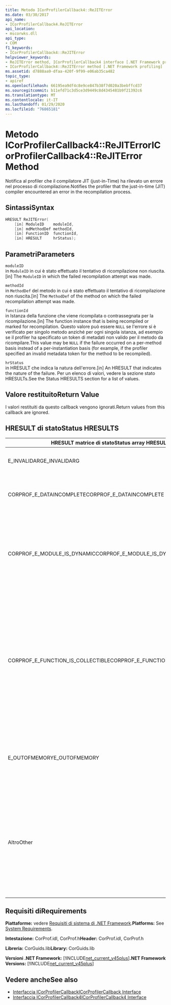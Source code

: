 ```yaml
---
title: Metodo ICorProfilerCallback4::ReJITError
ms.date: 03/30/2017
api_name:
- ICorProfilerCallback4.ReJITError
api_location:
- mscorwks.dll
api_type:
- COM
f1_keywords:
- ICorProfilerCallback4::ReJITError
helpviewer_keywords:
- ReJITError method, ICorProfilerCallback4 interface [.NET Framework profiling]
- ICorProfilerCallback4::ReJITError method [.NET Framework profiling]
ms.assetid: d7888aa9-dfaa-420f-9f99-e06ab35ca482
topic_type:
- apiref
ms.openlocfilehash: 66195ea9df4c8e9ce847b38f7d020a3bebffcd37
ms.sourcegitcommit: b11efd71c3d5ce3d9449c8d4345481b9f21392c6
ms.translationtype: MT
ms.contentlocale: it-IT
ms.lasthandoff: 01/29/2020
ms.locfileid: "76865181"
---
```

# <a name="icorprofilercallback4rejiterror-method"></a><span data-ttu-id="0c1dd-102">Metodo ICorProfilerCallback4::ReJITError</span><span class="sxs-lookup"><span data-stu-id="0c1dd-102">ICorProfilerCallback4::ReJITError Method</span></span>
<span data-ttu-id="0c1dd-103">Notifica al profiler che il compilatore JIT (just-in-Time) ha rilevato un errore nel processo di ricompilazione.</span><span class="sxs-lookup"><span data-stu-id="0c1dd-103">Notifies the profiler that the just-in-time (JIT) compiler encountered an error in the recompilation process.</span></span>  
  
## <a name="syntax"></a><span data-ttu-id="0c1dd-104">Sintassi</span><span class="sxs-lookup"><span data-stu-id="0c1dd-104">Syntax</span></span>  
  
```cpp  
HRESULT ReJITError(  
    [in] ModuleID    moduleId,  
    [in] mdMethodDef methodId,  
    [in] FunctionID  functionId,  
    [in] HRESULT     hrStatus);  
```  
  
## <a name="parameters"></a><span data-ttu-id="0c1dd-105">Parametri</span><span class="sxs-lookup"><span data-stu-id="0c1dd-105">Parameters</span></span>  
 `moduleID`  
 <span data-ttu-id="0c1dd-106">in `ModuleID` in cui è stato effettuato il tentativo di ricompilazione non riuscita.</span><span class="sxs-lookup"><span data-stu-id="0c1dd-106">[in] The `ModuleID` in which the failed recompilation attempt was made.</span></span>  
  
 `methodId`  
 <span data-ttu-id="0c1dd-107">in `MethodDef` del metodo in cui è stato effettuato il tentativo di ricompilazione non riuscita.</span><span class="sxs-lookup"><span data-stu-id="0c1dd-107">[in] The `MethodDef` of the method on which the failed recompilation attempt was made.</span></span>  
  
 `functionId`  
 <span data-ttu-id="0c1dd-108">in Istanza della funzione che viene ricompilata o contrassegnata per la ricompilazione.</span><span class="sxs-lookup"><span data-stu-id="0c1dd-108">[in] The function instance that is being recompiled or marked for recompilation.</span></span> <span data-ttu-id="0c1dd-109">Questo valore può essere `NULL` se l'errore si è verificato per singolo metodo anziché per ogni singola istanza, ad esempio se il profiler ha specificato un token di metadati non valido per il metodo da ricompilare.</span><span class="sxs-lookup"><span data-stu-id="0c1dd-109">This value may be `NULL` if the failure occurred on a per-method basis instead of a per-instantiation basis (for example, if the profiler specified an invalid metadata token for the method to be recompiled).</span></span>  
  
 `hrStatus`  
 <span data-ttu-id="0c1dd-110">in HRESULT che indica la natura dell'errore.</span><span class="sxs-lookup"><span data-stu-id="0c1dd-110">[in] An HRESULT that indicates the nature of the failure.</span></span> <span data-ttu-id="0c1dd-111">Per un elenco di valori, vedere la sezione stato HRESULTs.</span><span class="sxs-lookup"><span data-stu-id="0c1dd-111">See the Status HRESULTS section for a list of values.</span></span>  
  
## <a name="return-value"></a><span data-ttu-id="0c1dd-112">Valore restituito</span><span class="sxs-lookup"><span data-stu-id="0c1dd-112">Return Value</span></span>  
 <span data-ttu-id="0c1dd-113">I valori restituiti da questo callback vengono ignorati.</span><span class="sxs-lookup"><span data-stu-id="0c1dd-113">Return values from this callback are ignored.</span></span>  
  
## <a name="status-hresults"></a><span data-ttu-id="0c1dd-114">HRESULT di stato</span><span class="sxs-lookup"><span data-stu-id="0c1dd-114">Status HRESULTS</span></span>  
  
|<span data-ttu-id="0c1dd-115">HRESULT matrice di stato</span><span class="sxs-lookup"><span data-stu-id="0c1dd-115">Status array HRESULT</span></span>|<span data-ttu-id="0c1dd-116">Descrizione</span><span class="sxs-lookup"><span data-stu-id="0c1dd-116">Description</span></span>|  
|--------------------------|-----------------|  
|<span data-ttu-id="0c1dd-117">E_INVALIDARG</span><span class="sxs-lookup"><span data-stu-id="0c1dd-117">E_INVALIDARG</span></span>|<span data-ttu-id="0c1dd-118">Il token `moduleID` o `methodDef` è `NULL`.</span><span class="sxs-lookup"><span data-stu-id="0c1dd-118">The `moduleID` or `methodDef` token is `NULL`.</span></span>|  
|<span data-ttu-id="0c1dd-119">CORPROF_E_DATAINCOMPLETE</span><span class="sxs-lookup"><span data-stu-id="0c1dd-119">CORPROF_E_DATAINCOMPLETE</span></span>|<span data-ttu-id="0c1dd-120">Il modulo non è ancora completamente caricato o è in fase di scaricamento.</span><span class="sxs-lookup"><span data-stu-id="0c1dd-120">The module is not fully loaded yet, or it is in the process of being unloaded.</span></span>|  
|<span data-ttu-id="0c1dd-121">CORPROF_E_MODULE_IS_DYNAMIC</span><span class="sxs-lookup"><span data-stu-id="0c1dd-121">CORPROF_E_MODULE_IS_DYNAMIC</span></span>|<span data-ttu-id="0c1dd-122">Il modulo specificato è stato generato dinamicamente (ad esempio, da `Reflection.Emit`) e pertanto non è supportato da questo metodo.</span><span class="sxs-lookup"><span data-stu-id="0c1dd-122">The specified module was dynamically generated (for example, by `Reflection.Emit`), and is thus not supported by this method.</span></span>|  
|<span data-ttu-id="0c1dd-123">CORPROF_E_FUNCTION_IS_COLLECTIBLE</span><span class="sxs-lookup"><span data-stu-id="0c1dd-123">CORPROF_E_FUNCTION_IS_COLLECTIBLE</span></span>|<span data-ttu-id="0c1dd-124">Viene creata un'istanza del metodo in un assembly ritirabile e pertanto non può essere ricompilata.</span><span class="sxs-lookup"><span data-stu-id="0c1dd-124">The method is instantiated into a collectible assembly, and is therefore not able to be recompiled.</span></span> <span data-ttu-id="0c1dd-125">Si noti che è possibile creare un'istanza di tipi e funzioni definiti in un contesto non di reflection, ad esempio `List<MyCollectibleStruct>`, in un assembly ritirabile.</span><span class="sxs-lookup"><span data-stu-id="0c1dd-125">Note that types and functions defined in a non-reflection context (for example, `List<MyCollectibleStruct>`) can be instantiated into a collectible assembly.</span></span>|  
|<span data-ttu-id="0c1dd-126">E_OUTOFMEMORY</span><span class="sxs-lookup"><span data-stu-id="0c1dd-126">E_OUTOFMEMORY</span></span>|<span data-ttu-id="0c1dd-127">Memoria insufficiente per CLR durante il tentativo di contrassegnare il metodo specificato per la ricompilazione JIT.</span><span class="sxs-lookup"><span data-stu-id="0c1dd-127">The CLR ran out of memory while trying to mark the specified method for JIT recompilation.</span></span>|  
|<span data-ttu-id="0c1dd-128">Altro</span><span class="sxs-lookup"><span data-stu-id="0c1dd-128">Other</span></span>|<span data-ttu-id="0c1dd-129">Il sistema operativo ha restituito un errore esterno al controllo di CLR.</span><span class="sxs-lookup"><span data-stu-id="0c1dd-129">The operating system returned a failure outside the control of the CLR.</span></span> <span data-ttu-id="0c1dd-130">Se, ad esempio, una chiamata di sistema per modificare la protezione dell'accesso di una pagina di memoria non riesce, viene visualizzato l'errore del sistema operativo.</span><span class="sxs-lookup"><span data-stu-id="0c1dd-130">For example, if a system call to change the access protection of a page of memory fails, the operating system error is displayed.</span></span>|  
  
## <a name="requirements"></a><span data-ttu-id="0c1dd-131">Requisiti di</span><span class="sxs-lookup"><span data-stu-id="0c1dd-131">Requirements</span></span>  
 <span data-ttu-id="0c1dd-132">**Piattaforme:** vedere [Requisiti di sistema di .NET Framework](../../../../docs/framework/get-started/system-requirements.md).</span><span class="sxs-lookup"><span data-stu-id="0c1dd-132">**Platforms:** See [System Requirements](../../../../docs/framework/get-started/system-requirements.md).</span></span>  
  
 <span data-ttu-id="0c1dd-133">**Intestazione:** CorProf.idl, CorProf.h</span><span class="sxs-lookup"><span data-stu-id="0c1dd-133">**Header:** CorProf.idl, CorProf.h</span></span>  
  
 <span data-ttu-id="0c1dd-134">**Libreria:** CorGuids.lib</span><span class="sxs-lookup"><span data-stu-id="0c1dd-134">**Library:** CorGuids.lib</span></span>  
  
 <span data-ttu-id="0c1dd-135">**Versioni .NET Framework:** [!INCLUDE[net_current_v45plus](../../../../includes/net-current-v45plus-md.md)]</span><span class="sxs-lookup"><span data-stu-id="0c1dd-135">**.NET Framework Versions:** [!INCLUDE[net_current_v45plus](../../../../includes/net-current-v45plus-md.md)]</span></span>  
  
## <a name="see-also"></a><span data-ttu-id="0c1dd-136">Vedere anche</span><span class="sxs-lookup"><span data-stu-id="0c1dd-136">See also</span></span>

- [<span data-ttu-id="0c1dd-137">Interfaccia ICorProfilerCallback</span><span class="sxs-lookup"><span data-stu-id="0c1dd-137">ICorProfilerCallback Interface</span></span>](icorprofilercallback-interface.md)
- [<span data-ttu-id="0c1dd-138">Interfaccia ICorProfilerCallback4</span><span class="sxs-lookup"><span data-stu-id="0c1dd-138">ICorProfilerCallback4 Interface</span></span>](icorprofilercallback4-interface.md)
